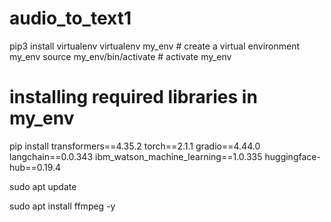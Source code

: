 # audio_to_text1

pip3 install virtualenv 
virtualenv my_env # create a virtual environment my_env
source my_env/bin/activate # activate my_env

# installing required libraries in my_env
pip install transformers==4.35.2 torch==2.1.1 gradio==4.44.0 langchain==0.0.343 ibm_watson_machine_learning==1.0.335 huggingface-hub==0.19.4

sudo apt update

sudo apt install ffmpeg -y

